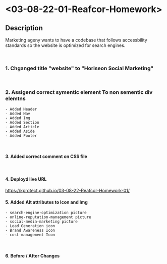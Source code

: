 # <03-08-22-01-Reafcor-Homework>

## Description
Marketing ageny wants to have a codebase that follows accessbility standards so the website is optimized for search engines.

<br />


### 1. Chganged title "website" to "Horiseon Social Marketing"
<br />

### 2. Assigend correct symentic element To non sementic div elemtns
    - Added Header
    - Added Nav
    - Added Img
    - Added Section
    - Added Article
    - Added Aside
    - Added Footer
<br />

#### 3. Added correct comment on CSS file
<br />

#### 4. Deployd live URL 
https://kprotect.github.io/03-08-22-Reafcor-Homework-01/
<br />

#### 5. Added Alt attributes to Icon and Img
    - search-engine-optimization picture
    - online-reputation-management picture
    - social-media-marketing picture
    - Lead Generation icon
    - Brand Awareness Icon
    - cost-management Icon
<br />

#### 6. Before / After Changes
